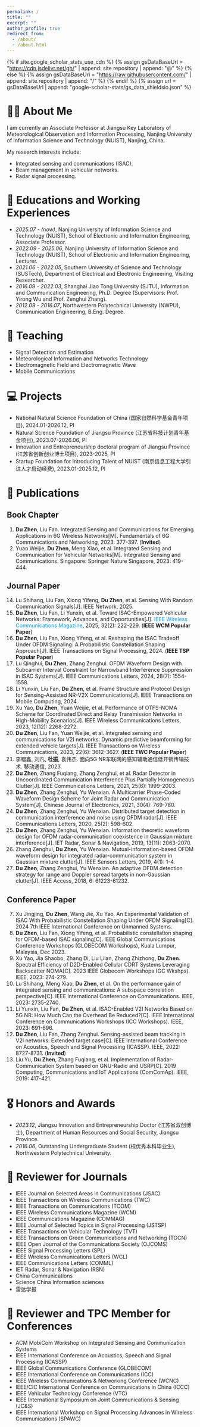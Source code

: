 ```yaml
---
permalink: /
title: ""
excerpt: ""
author_profile: true
redirect_from: 
  - /about/
  - /about.html
---
```


{% if site.google_scholar_stats_use_cdn %}
{% assign gsDataBaseUrl = "https://cdn.jsdelivr.net/gh/" | append: site.repository | append: "@" %}
{% else %}
{% assign gsDataBaseUrl = "https://raw.githubusercontent.com/" | append: site.repository | append: "/" %}
{% endif %}
{% assign url = gsDataBaseUrl | append: "google-scholar-stats/gs_data_shieldsio.json" %}

<span class='anchor' id='about-me'></span>


# 🤵🏻 About Me

I am currently an Associate Professor at Jiangsu Key Laboratory of Meteorological Observation and Information Processing, Nanjing University of Information Science and Technology (NUIST), Nanjing, China. 

My research interests include:
- Integrated sensing and communications (ISAC).
- Beam management in vehicular networks.
- Radar signal processing.

# 📖 Educations and Working Experiences
- *2025.07 - (now)*, Nanjing University of Information Science and Technology (NUIST), School of Electronic and Information Engineering, Associate Professor.
- *2022.09 - 2025.06*, Nanjing University of Information Science and Technology (NUIST), School of Electronic and Information Engineering, Lecturer.
- *2021.06 - 2022.05*, Southern University of Science and Technology (SUSTech), Department of Electrical and Electronic Engineering, Visiting Researcher.
- *2016.09 - 2022.03*, Shanghai Jiao Tong University (SJTU), Information and Communication Engineering, Ph.D. Degree (Supervisors: Prof. Yirong Wu and Prof. Zenghui Zhang). 
- *2012.09 - 2016.07*, Northwestern Polytechnical University (NWPU), Communication Engineering, B.Eng. Degree.

# 🏫 Teaching
- Signal Detection and Estimation
- Meteorological Information and Networks Technology
- Electromagnetic Field and Electromagnetic Wave
- Mobile Communications

# 💻 Projects
- National Natural Science Foundation of China (国家自然科学基金青年项目), 2024.01-2026.12, PI
- Natural Science Foundation of Jiangsu Province (江苏省科技计划青年基金项目), 2023.07-2026.06, PI
- Innovation and Entrepreneurship doctoral program of Jiangsu Province (江苏省创新创业博士项目), 2023-2025, PI
- Startup Foundation for Introducing Talent of NUIST (南京信息工程大学引进人才启动经费), 2023.01-2025.12, PI

# 📝 Publications 

## Book Chapter ## 
1. **Du Zhen**, Liu Fan. Integrated Sensing and Communications for Emerging Applications in 6G Wireless Networks[M]. Fundamentals of 6G Communications and Networking, 2023: 377-397. (**Invited**)
2. Yuan Weijie, **Du Zhen**, Meng Xiao, et al. Integrated Sensing and Communication for Vehicular Networks[M]. Integrated Sensing and Communications. Singapore: Springer Nature Singapore, 2023: 419-444.

## Journal Paper ## 
14. Lu Shihang, Liu Fan, Xiong Yifeng, **Du Zhen**, et al. Sensing With Random Communication Signals[J]. IEEE Network, 2025.
13. **Du Zhen**, Liu Fan, Li Yunxin, et al. Toward ISAC-Empowered Vehicular Networks: Framework, Advances, and Opportunities[J]. <font color=#0099ff>IEEE Wireless Communications Magazine</font>, 2025, 32(2): 222-229. (**IEEE WCM Popular Paper**)
12. **Du Zhen**, Liu Fan, Xiong Yifeng, et al. Reshaping the ISAC Tradeoff Under OFDM Signaling: A Probabilistic Constellation Shaping Approach[J]. IEEE Transactions on Signal Processing, 2024. (**IEEE TSP Popular Paper**)
11. Lu Qinghui, **Du Zhen**, Zhang Zenghui. OFDM Waveform Design with Subcarrier Interval Constraint for Narrowband Interference Suppression in ISAC Systems[J]. IEEE Communications Letters, 2024, 28(7): 1554-1558.
10. Li Yunxin, Liu Fan, **Du Zhen**, et al. Frame Structure and Protocol Design for Sensing-Assisted NR-V2X Communications[J]. IEEE Transactions on Mobile Computing, 2024.
9. Xu Yao, **Du Zhen**, Yuan Weijie, et al. Performance of OTFS-NOMA Scheme for Coordinated Direct and Relay Transmission Networks in High-Mobility Scenarios[J]. IEEE Wireless Communications Letters, 2023, 12(12): 2268-2272.
8. **Du Zhen**, Liu Fan, Yuan Weijie, et al. Integrated sensing and communications for V2I networks: Dynamic predictive beamforming for extended vehicle targets[J]. IEEE Transactions on Wireless Communications, 2023, 22(6): 3612-3627. (**IEEE TWC Popular Paper**)
7. 李韫鑫, 刘凡, **杜振**, 袁伟杰. 面向5G NR车联网的感知辅助通信低开销传输技术. 移动通信, 2023.
6. **Du Zhen**, Zhang Fuqiang, Zhang Zenghui, et al. Radar Detector in Uncoordinated Communication Interference Plus Partially Homogeneous Clutter[J]. IEEE Communications Letters, 2021, 25(6): 1999-2003.
5. **Du Zhen**, Zhang Zenghui, Yu Wenxian. A Multicarrier Phase-Coded Waveform Design Scheme for Joint Radar and Communication System[J]. Chinese Journal of Electronics, 2021, 30(4): 769-780.
4. **Du Zhen**, Zhang Zenghui, Yu Wenxian. Distributed target detection in communication interference and noise using OFDM radar[J]. IEEE Communications Letters, 2020, 25(2): 598-602.
3. **Du Zhen**, Zhang Zenghui, Yu Wenxian. Information theoretic waveform design for OFDM radar‐communication coexistence in Gaussian mixture interference[J]. IET Radar, Sonar & Navigation, 2019, 13(11): 2063-2070.
2. Zhang Zenghui, **Du Zhen**, Yu Wenxian. Mutual-information-based OFDM waveform design for integrated radar-communication system in Gaussian mixture clutter[J]. IEEE Sensors Letters, 2019, 4(1): 1-4.
1. **Du Zhen**, Zhang Zenghui, Yu Wenxian. An adaptive OFDM detection strategy for range and Doppler spread targets in non-Gaussian clutter[J]. IEEE Access, 2018, 6: 61223-61232.

## Conference Paper ## 
7. Xu Jingjing, **Du Zhen**, Wang Jie, Xu Yao. An Experimental Validation of ISAC With Probabilistic Constellation Shaping Under OFDM Signaling[C]. 2024 7th IEEE International Conference on Unmanned Systems.
6. **Du Zhen**, Liu Fan, Xiong Yifeng, et al. Probabilistic constellation shaping for OFDM-based ISAC signaling[C]. IEEE Global Communications Conference Workshops (GLOBECOM Workshops), Kuala Lumpur, Malaysia, Dec 2023.
5. Xu Yao, Jia Shaobo, Zhang Di, Liu Lilan, Zhang Zhizhong, **Du Zhen**. Spectral Efficiency of D2D-Enabled Cellular CDRT Systems Leveraging Backscatter NOMA[C]. 2023 IEEE Globecom Workshops (GC Wkshps). IEEE, 2023: 274-279.
4. Lu Shihang, Meng Xiao, **Du Zhen**, et al. On the performance gain of integrated sensing and communications: A subspace correlation perspective[C]. IEEE International Conference on Communications. IEEE, 2023: 2735-2740.
3. Li Yunxin, Liu Fan, **Du Zhen**, et al. ISAC-Enabled V2I Networks Based on 5G NR: How Much Can the Overhead Be Reduced?[C]. IEEE International Conference on Communications Workshops (ICC Workshops). IEEE, 2023: 691-696.
2. **Du Zhen**, Liu Fan, Zhang Zenghui. Sensing-assisted beam tracking in V2I networks: Extended target case[C]. IEEE International Conference on Acoustics, Speech and Signal Processing (ICASSP). IEEE, 2022: 8727-8731. (**Invited**)
1. Liu Yu, **Du Zhen**, Zhang Fuqiang, et al. Implementation of Radar-Communication System based on GNU-Radio and USRP[C]. 2019 Computing, Communications and IoT Applications (ComComAp). IEEE, 2019: 417-421.

# 🎖 Honors and Awards
- *2023.12*, Jiangsu Innovation and Entrepreneurship Doctor (江苏省双创博士), Department of Human Resources and Social Security, Jiangsu Province.
- *2016.06*, Outstanding Undergraduate Student (校优秀本科毕业生), Northwestern Polytechnical University.

# 💬 Reviewer for Journals
- IEEE Journal on Selected Areas in Communications (JSAC)
- IEEE Transactions on Wireless Communications (TWC)
- IEEE Transactions on Communications (TCOM)
- IEEE Wireless Communications Magazine (WCM)
- IEEE Communications Magazine (COMMAG)
- IEEE Journal of Selected Topics in Signal Processing (JSTSP)
- IEEE Transactions on Vehicular Technology (TVT)
- IEEE Transactions on Green Communications and Networking (TGCN)
- IEEE Open Journal of the Communications Society (OJCOMS)
- IEEE Signal Processing Letters (SPL)
- IEEE Wireless Communications Letters (WCL)
- IEEE Communications Letters (COMML)
- IET Radar, Sonar & Navigation (RSN)
- China Communications
- Science China Information sciences
- 雷达学报

# 💬 Reviewer and TPC Member for Conferences
- ACM MobiCom Workshop on Integrated Sensing and Communication Systems
- IEEE International Conference on Acoustics, Speech and Signal Processing (ICASSP)
- IEEE Global Communications Conference (GLOBECOM)
- IEEE International Conference on Communications (ICC)
- IEEE Wireless Communications & Networking Conference (WCNC)
- IEEE/CIC International Conference on Communications in China (ICCC)
- IEEE Vehicular Technology Conference (VTC)
- IEEE International Symposium on Joint Communications & Sensing (JC&S)
- IEEE International Workshop on Signal Processing Advances in Wireless Communications (SPAWC)

<script type="text/javascript" src="//http://rf.revolvermaps.com/0/0/6.js?i=54e0ojatafc&amp;m=7&amp;c=e63100&amp;cr1=ffffff&amp;f=arial&amp;l=0&amp;bv=90&amp;lx=-420&amp;ly=420&amp;hi=20&amp;he=7&amp;hc=a8ddff&amp;rs=80" async="async"></script>
